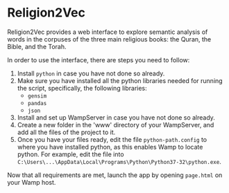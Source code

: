 # Religion2Vec
Religion2Vec provides a web interface to explore semantic analysis of words in the corpuses of the three main religious books: the Quran, the Bible, and the Torah.<br>

In order to use the interface, there are steps you need to follow:

1. Install `python` in case you have not done so already.
2. Make sure you have installed all the python libraries needed for running the script, specifically, the following libraries:
   * `gensim`
   * `pandas`
   * `json`
3. Install and set up WampServer in case you have not done so already.
4. Create a new folder in the 'www' directory of your WampServer, and add all the files of the project to it.
5. Once you have your files ready, edit the file `python-path.config` to where you have installed python, as this enables Wamp to locate python. For example,
edit the file into `C:\Users\...\AppData\Local\Programs\Python\Python37-32\python.exe`.

Now that all requirements are met, launch the app by opening `page.html` on your Wamp host.
